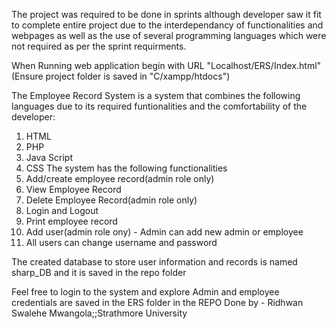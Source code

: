 The project was required to be done in sprints although developer saw it fit to complete entire project due to the interdependancy of functionalities and webpages as well as the use of several programming languages which were not required as per the sprint requirments.

When Running web application begin with URL "Localhost/ERS/Index.html" (Ensure project folder is saved in "C/xampp/htdocs")

The Employee Record System is a system that combines the following languages due to its required funtionalities and the comfortability of the developer:
1. HTML
2. PHP
3. Java Script
4. CSS
The system has the following functionalities
1. Add/create employee record(admin role only)
2. View Employee Record
3. Delete Employee Record(admin role only)
4. Login and Logout
5. Print employee record
6. Add user(admin role ony) - Admin can add new admin or employee
7. All users can change username and password
   
The created database to store user information and records is named sharp_DB and it is saved in the repo folder

Feel free to login to the system and explore
Admin and employee credentials are saved in the ERS folder in the REPO
Done by - Ridhwan Swalehe Mwangola;;Strathmore University
